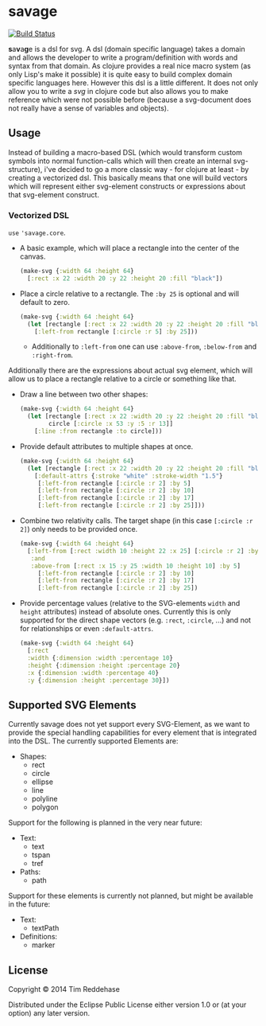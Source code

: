 # savage

[![Build Status](https://travis-ci.org/0robustus1/savage.svg?branch=master)](https://travis-ci.org/0robustus1/savage)

**s**a**v**a**g**e is a dsl for svg. A dsl (domain specific language) takes a
domain and allows the developer to write a program/definition with words and
syntax from that domain. As clojure provides a real nice macro system (as only
Lisp's make it possible) it is quite easy to build complex domain specific
languages here. However this dsl is a little different.  It does not only allow
you to write a *svg* in clojure code but also allows you to make reference
which were not possible before (because a svg-document does not really have a
sense of variables and objects).

## Usage

Instead of building a macro-based DSL (which would transform custom symbols
into normal function-calls which will then create an internal svg-structure),
i've decided to go a more classic way - for clojure at least - by
creating a vectorized dsl. This basically means that one will build vectors
which will represent either svg-element constructs or expressions about that
svg-element construct.

### Vectorized DSL

`use` `'savage.core`.

- A basic example, which will place a rectangle into the center of the canvas.

  ```clojure
  (make-svg {:width 64 :height 64}
    [:rect :x 22 :width 20 :y 22 :height 20 :fill "black"])
  ```

- Place a circle relative to a rectangle. The `:by 25`
  is optional and will default to zero.

  ```clojure
  (make-svg {:width 64 :height 64}
    (let [rectangle [:rect :x 22 :width 20 :y 22 :height 20 :fill "black"]]
      [:left-from rectangle [:circle :r 5] :by 25]))
  ```

  - Additionally to `:left-from` one can use `:above-from`, `:below-from` and
    `:right-from`.

Additionally there are the expressions about actual svg element, which
will allow us to place a rectangle relative to a circle or something like that.

- Draw a line between two other shapes:

  ```clojure
  (make-svg {:width 64 :height 64}
    (let [rectangle [:rect :x 22 :width 20 :y 22 :height 20 :fill "black"]
          circle [:circle :x 53 :y :5 :r 13]]
      [:line :from rectangle :to circle]))
  ```

- Provide default attributes to multiple shapes at once.

  ```clojure
  (make-svg {:width 64 :height 64}
    (let [rectangle [:rect :x 22 :width 20 :y 22 :height 20 :fill "black"]]
      [:default-attrs {:stroke "white" :stroke-width "1.5"}
       [:left-from rectangle [:circle :r 2] :by 5]
       [:left-from rectangle [:circle :r 2] :by 10]
       [:left-from rectangle [:circle :r 2] :by 17]
       [:left-from rectangle [:circle :r 2] :by 25]]))
  ```

- Combine two relativity calls. The target shape (in this case
  `[:circle :r 2]`) only needs to be provided once.

  ```clojure
  (make-svg {:width 64 :height 64}
    [:left-from [:rect :width 10 :height 22 :x 25] [:circle :r 2] :by 5
     :and
     :above-from [:rect :x 15 :y 25 :width 10 :height 10] :by 5]
       [:left-from rectangle [:circle :r 2] :by 10]
       [:left-from rectangle [:circle :r 2] :by 17]
       [:left-from rectangle [:circle :r 2] :by 25])
  ```

- Provide percentage values (relative to the SVG-elements `width` and `height`
  attributes) instead of absolute ones. Currently this is only supported for
  the direct shape vectors (e.g. `:rect`, `:circle`, ...) and not for
  relationships or even `:default-attrs`.

  ```clojure
  (make-svg {:width 64 :height 64}
    [:rect
    :width {:dimension :width :percentage 10}
    :height {:dimension :height :percentage 20}
    :x {:dimension :width :percentage 40}
    :y {:dimension :height :percentage 30}])
  ```

## Supported SVG Elements

Currently savage does not yet support every SVG-Element, as we want to provide
the special handling capabilities for every element that is integrated into
the DSL. The currently supported Elements are:

- Shapes:
  - rect
  - circle
  - ellipse
  - line
  - polyline
  - polygon

Support for the following is planned in the very near future:

- Text:
  - text
  - tspan
  - tref
- Paths:
  - path

Support for these elements is currently not planned, but might be
available in the future:

- Text:
  - textPath
- Definitions:
  - marker

## License

Copyright © 2014 Tim Reddehase

Distributed under the Eclipse Public License either version 1.0 or (at
your option) any later version.
